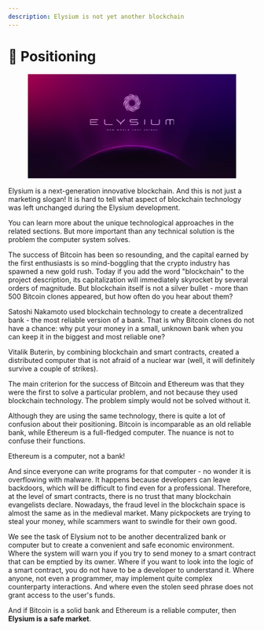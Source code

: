 ```yaml
---
description: Elysium is not yet another blockchain
---
```


# 📌 Positioning

<figure><img src=".gitbook/assets/Elysium Cover.webp" alt=""><figcaption></figcaption></figure>

Elysium is a next-generation innovative blockchain. And this is not just a marketing slogan! It is hard to tell what aspect of blockchain technology was left unchanged during the Elysium development.

You can learn more about the unique technological approaches in the related sections. But more important than any technical solution is the problem the computer system solves.

The success of Bitcoin has been so resounding, and the capital earned by the first enthusiasts is so mind-boggling that the crypto industry has spawned a new gold rush. Today if you add the word "blockchain" to the project description, its capitalization will immediately skyrocket by several orders of magnitude. But blockchain itself is not a silver bullet - more than 500 Bitcoin clones appeared, but how often do you hear about them?

Satoshi Nakamoto used blockchain technology to create a decentralized bank - the most reliable version of a bank. That is why Bitcoin clones do not have a chance: why put your money in a small, unknown bank when you can keep it in the biggest and most reliable one?

Vitalik Buterin, by combining blockchain and smart contracts, created a distributed computer that is not afraid of a nuclear war (well, it will definitely survive a couple of strikes).

The main criterion for the success of Bitcoin and Ethereum was that they were the first to solve a particular problem, and not because they used blockchain technology. The problem simply would not be solved without it.

Although they are using the same technology, there is quite a lot of confusion about their positioning. Bitcoin is incomparable as an old reliable bank, while Ethereum is a full-fledged computer. The nuance is not to confuse their functions.&#x20;

Ethereum is a computer, not a bank!

And since everyone can write programs for that computer - no wonder it is overflowing with malware. It happens because developers can leave backdoors, which will be difficult to find even for a professional. Therefore, at the level of smart contracts, there is no trust that many blockchain evangelists declare. Nowadays, the fraud level in the blockchain space is almost the same as in the medieval market. Many pickpockets are trying to steal your money, while scammers want to swindle for their own good.

We see the task of Elysium not to be another decentralized bank or computer but to create a convenient and safe economic environment. Where the system will warn you if you try to send money to a smart contract that can be emptied by its owner. Where if you want to look into the logic of a smart contract, you do not have to be a developer to understand it. Where anyone, not even a programmer, may implement quite complex counterparty interactions. And where even the stolen seed phrase does not grant access to the user's funds.

And if Bitcoin is a solid bank and Ethereum is a reliable computer, then **Elysium is a safe market**.

